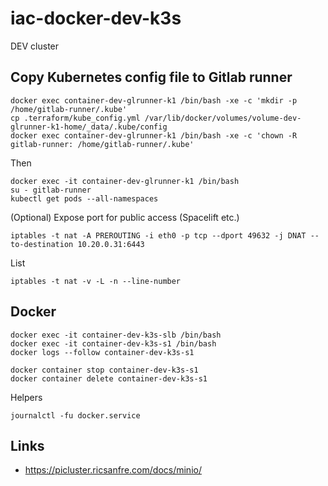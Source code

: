 # iac-docker-dev-k3s

DEV cluster

## Copy Kubernetes config file to Gitlab runner

    docker exec container-dev-glrunner-k1 /bin/bash -xe -c 'mkdir -p /home/gitlab-runner/.kube'
    cp .terraform/kube_config.yml /var/lib/docker/volumes/volume-dev-glrunner-k1-home/_data/.kube/config
    docker exec container-dev-glrunner-k1 /bin/bash -xe -c 'chown -R gitlab-runner: /home/gitlab-runner/.kube'
    
Then
    
    docker exec -it container-dev-glrunner-k1 /bin/bash
    su - gitlab-runner
    kubectl get pods --all-namespaces

(Optional) Expose port for public access (Spacelift etc.)

    iptables -t nat -A PREROUTING -i eth0 -p tcp --dport 49632 -j DNAT --to-destination 10.20.0.31:6443

List

    iptables -t nat -v -L -n --line-number

## Docker

    docker exec -it container-dev-k3s-slb /bin/bash
    docker exec -it container-dev-k3s-s1 /bin/bash
    docker logs --follow container-dev-k3s-s1
    
    docker container stop container-dev-k3s-s1
    docker container delete container-dev-k3s-s1

Helpers

    journalctl -fu docker.service


## Links

- https://picluster.ricsanfre.com/docs/minio/
